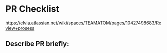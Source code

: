 # PR Checklist
https://elvia.atlassian.net/wiki/spaces/TEAMATOM/pages/10427498683/Review+prosess

## Describe PR briefly:
